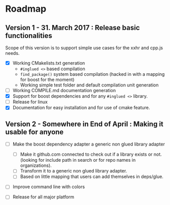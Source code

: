 # Roadmap

## Version 1 - 31. March 2017 : Release basic functionalities
Scope of this version is to support simple use cases for the xxhr and cpp.js needs.

  - [x] Working CMakelists.txt generation
    - `#inglued <>` based compilation
    - `find_package()` system based compilation (hacked in with a mapping for boost for the moment)
    - Working simple test folder and default compilation unit generation 
  - [ ] Working COMPILE.md documentation generation
  - [x] Support for boost dependencies and for any `#inglued <>` library. 
  - [ ] Release for linux
  - [x] Documentation for easy installation and for use of cmake feature.

## Version 2 - Somewhere in End of April : Making it usable for anyone

  - [ ] Make the boost dependency adapter a generic non glued library adapter
    - [ ] Make it github.com connected to check out if a library exists or not. (looking for include path in search or for repo names in organizations).
    - [ ] Transform it to a generic non glued library adapter.
    - [ ] Based on little mapping that users can add themselves in deps/glue.

  - [ ] Improve command line with colors

  - [ ] Release for all major platform
